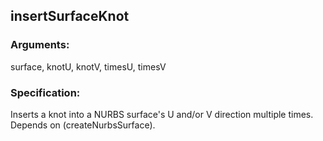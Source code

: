 ## insertSurfaceKnot
### Arguments: 
surface, knotU, knotV, timesU, timesV
### Specification: 
Inserts a knot into a NURBS surface's U and/or V direction multiple times. Depends on (createNurbsSurface).
